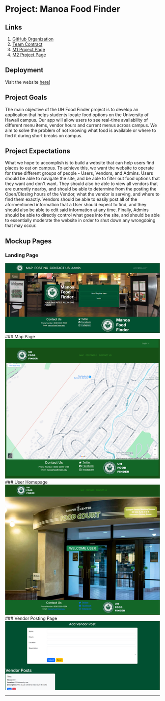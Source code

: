 # Project: Manoa Food Finder

## Links
1. [GitHub Organization](https://github.com/manoa-food-finder)
2. [Team Contract](https://docs.google.com/document/d/1hsP_xAFDBYJTlt6jaIVDKSahPQgqh5Is3safV5Tg37o/edit?tab=t.0)
3. [M1 Project Page](https://github.com/orgs/manoa-food-finder/projects/2)
4. [M2 Project Page](https://github.com/orgs/manoa-food-finder/projects/3)

## Deployment
Visit the website [here!](https://manoa-food-finder-app.vercel.app/)

## Project Goals
The main objective of the UH Food Finder project is to develop an application that helps students locate food options on the University of Hawaii campus. Our app will allow users to see real-time availability of different menu items, vendor hours and current menus across campus. We aim to solve the problem of not knowing what food is available or where to find it during short breaks on campus. 


## Project Expectations
What we hope to accomplish is to build a website that can help users find places to eat on campus. To achieve this, we want the website to operate for three different groups of people - Users, Vendors, and Admins. Users should be able to navigate the site, and be able to filter out food options that they want and don't want. They should also be able to view all vendors that are currently nearby, and should be able to determine from the posting the Open/Closing hours of the Vendor, what the vendor is serving, and where to find them exactly. Vendors should be able to easily post all of the aformentioned information that a User should expect to find, and they should also be able to edit said information at any time. Finally, Admins should be able to directly control what goes into the site, and should be able to essentially moderate the website in order to shut down any wrongdoing that may occur.


## Mockup Pages
### Landing Page
<img src="./images/M1Landing.png" class="img-fluid rounded mx-auto d-block" style="width: 600px;" alt="Home">
### Map Page
<img src="./images/M1Map.png" class="img-fluid rounded mx-auto d-block" style="width: 600px;" alt="Locations">
### User Homepage
<img src="./images/M1UserHome.png" class="img-fluid rounded mx-auto d-block" style="width: 600px;" alt="Footer">
### Vendor Posting Page
<img src="./images/M1VendorPosts.png" class="img-fluid rounded mx-auto d-block" style="width: 600px;" alt="Vendor Info">

---
